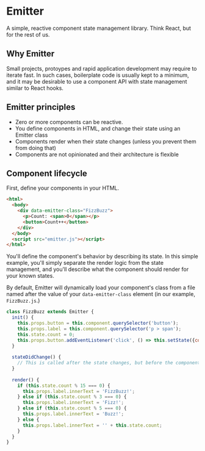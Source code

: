 # Emitter

A simple, reactive component state management library. Think React, but for the rest of us.

## Why Emitter

Small projects, protoypes and rapid application development may require to iterate fast. In such cases, boilerplate code is usually kept to a minimum, and it may be desirable to use a component API with state management similar to React hooks.

## Emitter principles

- Zero or more components can be reactive.
- You define components in HTML, and change their state using an Emitter class
- Components render when their state changes (unless you prevent them from doing that)
- Components are not opinionated and their architecture is flexible

## Component lifecycle

First, define your components in your HTML. 

```html
<html>
  <body>
    <div data-emitter-class="FizzBuzz">
      <p>Count: <span>0</span></p>
      <button>Count++</button>
    </div>
  </body>
  <script src="emitter.js"></script>
</html>
```

You'll define the component's behavior by describing its state. In this simple example, you'll simply separate the render logic from the state management, and you'll describe what the component should render for your known states.

By default, Emitter will dynamically load your component's class from a file named after the value of your `data-emitter-class` element (in our example, `FizzBuzz.js`.)

```js
class FizzBuzz extends Emitter {
  init() {
    this.props.button = this.component.querySelector('button');
    this.props.label = this.component.querySelector('p > span');
    this.state.count = 0;
    this.props.button.addEventListener('click', () => this.setState({count: this.state.count + 1}));
  }
  
  stateDidChange() {
    // This is called after the state changes, but before the component renders.
  }
  
  render() {
    if (this.state.count % 15 === 0) {
      this.props.label.innerText = 'FizzBuzz!';
    } else if (this.state.count % 3 === 0) {
      this.props.label.innerText = 'Fizz!';  
    } else if (this.state.count % 5 === 0) {
      this.props.label.innerText = 'Buzz!';  
    } else {
      this.props.label.innerText = '' + this.state.count;
    }
  }
}
```

